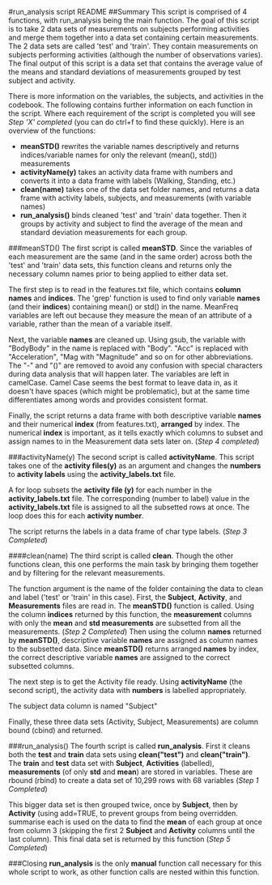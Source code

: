 #run_analysis script README
##Summary
This script is comprised of 4 functions, with run_analysis being the main function. The goal of this script is to take 2 data sets of measurements on subjects performing activities and merge them together into a data set containing certain measurements. The 2 data sets are called 'test' and 'train'. They contain measurements on subjects performing activities (although the number of observations varies). The final output of this script is a data set that contains the average value of the means and standard deviations of measurements grouped by test subject and activity.

There is more information on the variables, the subjects, and activities in the codebook. The following contains further information on each function in the script. Where each requirement of the script is completed you will see _Step 'X' completed_ (you can do ctrl+f to find these quickly). Here is an overview of the functions:
* __meanSTD()__ rewrites the variable names descriptively and returns indices/variable names for only the relevant (mean(), std()) measurements
* __activityName(y)__ takes an activity data frame with numbers and converts it into a data frame with labels (Walking, Standing, etc.)
* __clean(name)__ takes one of the data set folder names, and returns a data frame with activity labels, subjects, and measurements (with variable names)
* __run_analysis()__ binds cleaned 'test' and 'train' data together. Then it groups by activity and subject to find the average of the mean and standard deviation measurements for each group.

###meanSTD()
The first script is called __meanSTD__. Since the variables of each measurement are the same (and in the  same order) across both the 'test' and 'train' data sets, this function cleans and returns only the necessary column names prior to being applied to either data set. 

The first step is to read in the features.txt file, which contains __column names__ and __indices__. The 'grep' function is used to find only variable __names__ (and their __indices__) containing mean() or std() in the name. MeanFreq variables are left out because they measure the mean of an attribute of a variable, rather than the mean of a variable itself.

Next, the variable __names__ are cleaned up. Using gsub, the variable with "BodyBody" in the name is replaced with "Body". "Acc" is replaced with "Acceleration", "Mag with "Magnitude" and so on for other abbreviations. The "-" and "()" are removed to avoid any confusion with special characters during data analysis that will happen later. The variables are left in camelCase. Camel Case seems the best format to leave data in, as it doesn't have spaces (which might be problematic), but at the same time differentiates among words and provides consistent format. 

Finally, the script returns a data frame with both descriptive variable __names__ and their numerical __index__ (from features.txt), __arranged__ by index. The numerical __index__ is important, as it tells exactly which columns to subset and assign names to in the Measurement data sets later on. (_Step 4 completed_)

###activityName(y)
The second script is called __activityName__. This script takes one of the __activity files(y)__ as an argument and changes the __numbers__ to __activity labels__ using the __activity_labels.txt__ file.

A for loop subsets the __activity file (y)__ for each number in the __activity_labels.txt__ file. The corresponding (number to label) value in the __activity_labels.txt__ file is assigned to all the subsetted rows at once. The loop does this for each __activity number__.

The script returns the labels in a data frame of char type labels. (_Step 3 Completed_)

####clean(name)
The third script is called __clean__. Though the other functions clean, this one performs the main task by bringing them together and by filtering for the relevant measurements. 

The function argument is the name of the folder containing the data to clean and label ('test' or 'train' in this case). First, the __Subject__, __Activity__, and __Measurements__ files are read in. The __meanSTD()__ function is called. Using the column __indices__ returned by this function, the __measurement__ columns with only the __mean__ and __std measurements__ are subsetted from all the measurements. (_Step 2 Completed_) Then using the column __names__ returned by __meanSTD()__, descriptive variable __names__ are assigned as column names to the subsetted data. Since __meanSTD()__ returns arranged __names__ by index, the correct descriptive variable __names__ are assigned to the correct subsetted columns.

The next step is to get the Activity file ready. Using __activityName__ (the second script), the activity data with __numbers__ is labelled appropriately. 

The subject data column is named "Subject"

Finally, these three data sets (Activity, Subject, Measurements) are column bound (cbind) and returned.

###run_analysis()
The fourth script is called __run_analysis__. First it cleans both the __test__ and __train__ data sets using __clean("test")__ and __clean("train")__. The __train__ and __test__ data set with __Subject__, __Activities__ (labelled), __measurements__ (of only __std__ and __mean__) are stored in variables. These are rbound (rbind) to create a data set of 10,299 rows with 68 variables (_Step 1 Completed_) 

This bigger data set is then grouped twice, once by __Subject__, then by __Activity__ (using add=TRUE, to prevent groups from being overridden. summarise each is used on the data to find the __mean__ of each group at once from column 3 (skipping the first 2 __Subject__ and __Activity__ columns until the last column). This final data set is returned by this function (_Step 5 Completed_)

###Closing
__run_analysis__ is the only __manual__ function call necessary for this whole script to work, as other function calls are nested within this function.